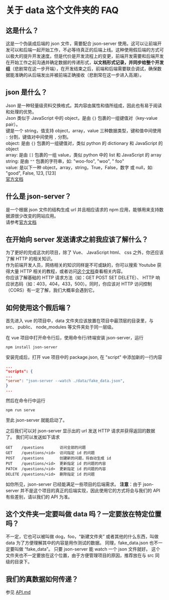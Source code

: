 # 关于 data 这个文件夹的 FAQ

## 这是什么？
这是一个伪装成后端的 json 文件，需要配合 json-server 使用。这可以让前端开发可以和后端一起开始工作，不必等待真正的后端上线。这种使用假后端的方式可以极大的提升开发速度。但是代价是开发流程上的变更，前端开发需要和后端开发在开始工作之前沟通并确定数据的传递形式，**以文档形式记录，并同步给整个开发组**（悲剧常在这一步开端），在开发结束之后，前端和后端需要联合调试，确保数据能准确的从后端发出并被前端正确接收（悲剧常在这一步进入高潮）。

## json 是什么？
Json 是一种轻量级资料交换格式。其内容由属性和值所组成，因此也有易于阅读和处理的优势。<br>
Json 类似于 JavaScript 中的 object，是由 `{}` 包裹的一组键值对（key-value pair）。<br>
键是一个 string，值支持 object，array，value 三种数据类型，键和值中间使用 `:` 分割，键值对中间使用 `,` 分割。<br>
object: 是由 `{}` 包裹的一组键值对，类似 python 的 dictionary 和 JavaScript 的 object<br>
array: 是由 `[]` 包裹的一组 value，类似 python 中的 list 和 JavaScript 的 array<br>
string: 是由 `""` 包裹的字符串，如: "woo-foo", "woo", " foo"<br>
value: 是以下一种 object，array，string，True，False，数字 或 null，如: "good", False, 123, \[123\]<br>
[官方文档](https://www.json.org/json-zh.html)

## 什么是 json-server？
是一个根据 json 文件的结构生成 url 并且相应请求的 npm 应用，能够用来支持数据源很少改变的网站应用。<br>
请参考[官方文档](https://www.npmjs.com/package/json-server)

## 在开始向 server 发送请求之前我应该了解什么？
为了更好的完成这次的项目，除了 Vue、 JavaScript html、 css 之外，你还应该了解 HTTP 的相关知识。<br>
作为前端开发人员，网络相关的知识同样是不可或缺的，你可以搜索 Youtube 获得大量 HTTP 相关的教程，或者访问[这个文档](https://developer.mozilla.org/zh-CN/docs/Web/HTTP)查看相关内容。<br>
你应该了解基础的 HTTP 请求方法（如：GET POST SET DELETE）、 HTTP 响应状态码（如：403，404，433，500）。同时，你应该对 HTTP 访问控制（CORS）有一定了解，我们大概率会遇到它。

## 如何使用这个假后端？
首先进入 vue 的项目中，data 文件夹应该放置在项目中最顶层的目录里，与 src、 public、 node_modules 等文件夹处于同一层级。

在 vue 项目中打开命令行后，使用命令行/终端安装 json-server，运行
```shell
npm install json-server
```
安装完成后，打开 vue 项目中的 package.json, 在 "script" 中添加新的一行内容
```json
...
"scripts": {
...
"serve": "json-server --watch ./data/fake_data.json",
}
...
```
然后在命令行中运行
```shell
npm run serve
```
至此 json-server 就能启动了。

之后我们可以对 json-server 显示出的 url 发送 HTTP 请求并获得返回的数据了。
我们可以发送如下请求
```
GET    /questions       访问全部的问题
GET    /questions/<id>  访问指定 id 的问题
POST   /questions       创建新的问题，将自动生成 id
PUT    /questions/<id>  更新指定 id 的问题的内容
PATCH  /questions/<id>  更新指定 id 的问题的内容  
DELETE /questions/<id>  删除指定 id 的问题
```
如你所见，json-server 已经能满足一些项目的后端需求。
**注意**：由于 json-server 并不是这个项目的真正的后端实现，因此使用它的方式将会与我们的 API 有些差别，请以我们的 API 为准。

## 这个文件夹一定要叫做 data 吗？一定要放在特定位置吗？
不一定，它也可以被叫做 dog，foo，“新建文件夹” 或者其他的什么东西，叫做 data 为了方便理解其中的内容是用作测试的数据。
同理，fake_data.json 也不一定要叫做 “fake_data”。
只要 json-server 能 watch 一个 json 文件就好。
这个文件夹也不一定要放在这个位置，由于方便管理项目的原因，推荐放在与 src 同级的目录下。

## 我们的真数据如何传递？
参见 [API.md](../API.md)
